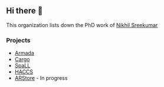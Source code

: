 ## Hi there 👋

This organization lists down the PhD work of [Nikhil Sreekumar](https://nikhilsreekumar.com)

### Projects
- [Armada](https://github.com/armadaumn)
- [Cargo](https://github.com/armadaumn/cargo)
- [SpaLL](https://github.com/NS-PhD-Research/SpaLL)
- [HACCS](https://github.com/NS-PhD-Research/HACCS)
- [ARStore]() - In progress

<!--

**Here are some ideas to get you started:**

🙋‍♀️ A short introduction - what is your organization all about?
🌈 Contribution guidelines - how can the community get involved?
👩‍💻 Useful resources - where can the community find your docs? Is there anything else the community should know?
🍿 Fun facts - what does your team eat for breakfast?
🧙 Remember, you can do mighty things with the power of [Markdown](https://docs.github.com/github/writing-on-github/getting-started-with-writing-and-formatting-on-github/basic-writing-and-formatting-syntax)
-->
